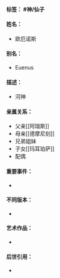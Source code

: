 #### 标签： #神/仙子 
#### 姓名：
- 欧厄诺斯
#### 别名：
- Euenus
#### 描述：
- 河神
#### 亲属关系：
- 父亲[[阿瑞斯]]
- 母亲[[德摩尼刻]]
- 兄弟姐妹
- 子女[[玛耳珀萨]]
- 配偶
#### 重要事件：
- 
#### 不同版本：
- 
#### 艺术作品：
- 
#### 后世引用：
- 